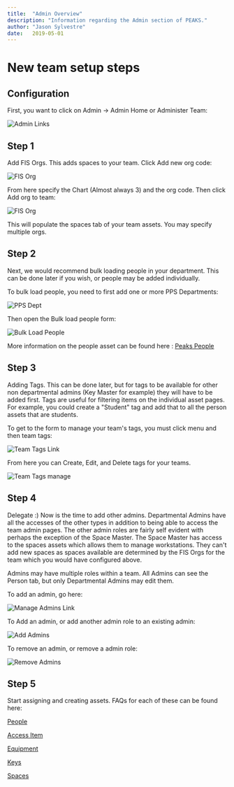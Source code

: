 ```yaml
---
title:  "Admin Overview"
description: "Information regarding the Admin section of PEAKS."
author: "Jason Sylvestre"
date:   2019-05-01
---
```


# New team setup steps

## Configuration
First, you want to click on Admin -> Admin Home or Administer Team:


![Admin Links](https://computing.caes.ucdavis.edu/media/peaks/admin-start.png "Admin Links")

## Step 1
Add FIS Orgs. This adds spaces to your team. Click Add new org code:


![FIS Org](https://computing.caes.ucdavis.edu/media/peaks/admin-orgs-link.png "Fis Org")


From here specify the Chart (Almost always 3) and the org code. Then click Add org to team:


![FIS Org](https://computing.caes.ucdavis.edu/media/peaks/admin-orgs-add.png "Fis Org")

This will populate the spaces tab of your team assets. You may specify multiple orgs.

## Step 2
Next, we would recommend bulk loading people in your department. This can be done later if you wish, or people may be added individually.

To bulk load people, you need to first add one or more PPS Departments:

![PPS Dept](https://computing.caes.ucdavis.edu/media/peaks/admin-add-pps-dept.png "PPS Dept")

Then open the Bulk load people form:

![Bulk Load People](https://computing.caes.ucdavis.edu/media/peaks/admin-bulk-load.png "Bulk Load People")


More information on the people asset can be found here :
[Peaks People](https://computing.caes.ucdavis.edu/faq/peaks/people)

## Step 3
Adding Tags. This can be done later, but for tags to be available for other non departmental admins (Key Master for example) they will have to be added first.
Tags are useful for filtering items on the individual asset pages. For example, you could create a "Student" tag and add that to all the person assets that are students.

To get to the form to manage your team's tags, you must click menu and then team tags:

![Team Tags Link](https://computing.caes.ucdavis.edu/media/peaks/admin-tags-link.png "Team Tags Link")

From here you can Create, Edit, and Delete tags for your teams.

![Team Tags manage](https://computing.caes.ucdavis.edu/media/peaks/admin-manage-tags.png "Team Tags Manage")

## Step 4
Delegate :)
Now is the time to add other admins.
Departmental Admins have all the accesses of the other types in addition to being able to access the team admin pages.
The other admin roles are fairly self evident with perhaps the exception of the Space Master. The Space Master has access to the spaces assets which allows them to manage workstations. They can't add new spaces as spaces available are determined by the FIS Orgs for the team which you would have configured above.

Admins may have multiple roles within a team.
All Admins can see the Person tab, but only Departmental Admins may edit them.

To add an admin, go here:

![Manage Admins Link](https://computing.caes.ucdavis.edu/media/peaks/admin-roles-links.png "Manage Admins Link")

To Add an admin, or add another admin role to an existing admin:

![Add Admins](https://computing.caes.ucdavis.edu/media/peaks/admin-roles-add.png "Add Admins")

To remove an admin, or remove a admin role:

![Remove Admins](https://computing.caes.ucdavis.edu/media/peaks/admin-roles-remove.png "Remove Admins")

## Step 5
Start assigning and creating assets. FAQs for each of these can be found here:

[People](/documentation/peaks/people)

[Access Item](/documentation/peaks/access-item)

[Equipment](/documentation/peaks/equipment)

[Keys](/documentation/peaks/keys)

[Spaces](/documentation/peaks/spaces)
